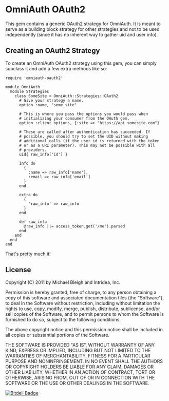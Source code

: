 # OmniAuth OAuth2

This gem contains a generic OAuth2 strategy for OmniAuth. It is meant to
serve as a building block strategy for other strategies and not to be
used independently (since it has no inherent way to gather uid and user
info).

## Creating an OAuth2 Strategy

To create an OmniAuth OAuth2 strategy using this gem, you can simply
subclass it and add a few extra methods like so:

    require 'omniauth-oauth2'

    module OmniAuth
      module Strategies
        class SomeSite < OmniAuth::Strategies::OAuth2
          # Give your strategy a name.
          option :name, "some_site"

          # This is where you pass the options you would pass when
          # initializing your consumer from the OAuth gem.
          option :client_options, {:site => "https://api.somesite.com"}

          # These are called after authentication has succeeded. If
          # possible, you should try to set the UID without making
          # additional calls (if the user id is returned with the token
          # or as a URI parameter). This may not be possible with all
          # providers.
          uid{ raw_info['id'] }

          info do
            {
              :name => raw_info['name'],
              :email => raw_info['email']
            }
          end

          extra do
            {
              'raw_info' => raw_info
            }
          end

          def raw_info
            @raw_info ||= access_token.get('/me').parsed
          end
        end
      end
    end

That's pretty much it!

## License

Copyright (C) 2011 by Michael Bleigh and Intridea, Inc.

Permission is hereby granted, free of charge, to any person obtaining a copy
of this software and associated documentation files (the "Software"), to deal
in the Software without restriction, including without limitation the rights
to use, copy, modify, merge, publish, distribute, sublicense, and/or sell
copies of the Software, and to permit persons to whom the Software is
furnished to do so, subject to the following conditions:

The above copyright notice and this permission notice shall be included in
all copies or substantial portions of the Software.

THE SOFTWARE IS PROVIDED "AS IS", WITHOUT WARRANTY OF ANY KIND, EXPRESS OR
IMPLIED, INCLUDING BUT NOT LIMITED TO THE WARRANTIES OF MERCHANTABILITY,
FITNESS FOR A PARTICULAR PURPOSE AND NONINFRINGEMENT. IN NO EVENT SHALL THE
AUTHORS OR COPYRIGHT HOLDERS BE LIABLE FOR ANY CLAIM, DAMAGES OR OTHER
LIABILITY, WHETHER IN AN ACTION OF CONTRACT, TORT OR OTHERWISE, ARISING FROM,
OUT OF OR IN CONNECTION WITH THE SOFTWARE OR THE USE OR OTHER DEALINGS IN
THE SOFTWARE.


[![Bitdeli Badge](https://d2weczhvl823v0.cloudfront.net/intridea/omniauth-oauth2/trend.png)](https://bitdeli.com/free "Bitdeli Badge")

